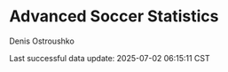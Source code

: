 # Advanced Soccer Statistics
Denis Ostroushko

<!-- gfm -->

Last successful data update: 2025-07-02 06:15:11 CST
